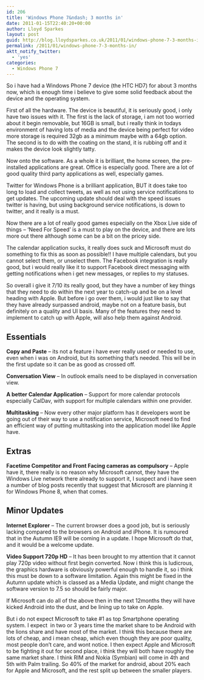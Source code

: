 ```yaml
---
id: 206
title: 'Windows Phone 7&ndash; 3 months in'
date: 2011-01-15T22:40:20+00:00
author: Lloyd Sparkes
layout: post
guid: http://blog.lloydsparkes.co.uk/2011/01/windows-phone-7-3-months-in/
permalink: /2011/01/windows-phone-7-3-months-in/
aktt_notify_twitter:
  - 'yes'
categories:
  - Windows Phone 7
---
```

So i have had a Windows Phone 7 device (the HTC HD7) for about 3 months now, which is enough time i believe to give some solid feedback about the device and the operating system.

First of all the hardware. The device is beautiful, it is seriously good, i only have two issues with it. The first is the lack of storage, i am not too worried about it begin removable, but 16GB is small, but i really think in todays environment of having lots of media and the device being perfect for video more storage is required 32gb as a minimum maybe with a 64gb option. The second is to do with the coating on the stand, it is rubbing off and it makes the device look slightly tatty.

Now onto the software. As a whole it is brilliant, the home screen, the pre-installed applications are great. Office is especially good. There are a lot of good quality third party applications as well, especially games.

Twitter for Windows Phone is a brilliant application, BUT it does take too long to load and collect tweets, as well as not using service notifications to get updates. The upcoming update should deal with the speed issues twitter is having, but using background service notifications, is down to twitter, and it really is a must.

Now there are a lot of really good games especially on the Xbox Live side of things – ‘Need For Speed’ is a must to play on the device, and there are lots more out there although some can be a bit on the pricey side.

The calendar application sucks, it really does suck and Microsoft must do something to fix this as soon as possible!! I have multiple calendars, but you cannot select them, or unselect them. The Facebook integration is really good, but i would really like it to support Facebook direct messaging with getting notifications when i get new messages, or replies to my statuses.

So overall i give it 7/10 its really good, but they have a number of key things that they need to do within the next year to catch-up and be on a level heading with Apple. But before i go over them, i would just like to say that they have already surpassed android, maybe not on a feature basis, but definitely on a quality and UI basis. Many of the features they need to implement to catch up with Apple, will also help them against Android.

## Essentials

**Copy and Paste** – its not a feature i have ever really used or needed to use, even when i was on Android, but its something that&#8217;s needed. This will be in the first update so it can be as good as crossed off.

**Conversation View** – In outlook emails need to be displayed in conversation view.

**A better Calendar Application** – Support for more calendar protocols especially CalDav, with support for multiple calendars within one provider.

**Multitasking** – Now every other major platform has it developers wont be going out of their way to use a notification service, Microsoft need to find an efficient way of putting multitasking into the application model like Apple have.

## Extras

**Facetime Competitor and Front Facing cameras as compulsory** – Apple have it, there really is no reason why Microsoft cannot, they have the Windows Live network there already to support it, I suspect and i have seen a number of blog posts recently that suggest that Microsoft are planning it for Windows Phone 8, when that comes.

## Minor Updates

**Internet Explorer** – The current browser does a good job, but is seriously lacking compared to the browsers on Android and iPhone. It is rumoured that in the Autumn IE9 will be coming in a update. I hope Microsoft do that, and it would be a welcome update.

**Video Support 720p HD** – It has been brought to my attention that it cannot play 720p video without first begin converted. Now i think this is ludicrous, the graphics hardware is obviously powerful enough to handle it, so i think this must be down to a software limitation. Again this might be fixed in the Autumn update which is classed as a Media Update, and might change the software version to 7.5 so should be fairly major.

If Microsoft can do all of the above then in the next 12months they will have kicked Android into the dust, and be lining up to take on Apple.

But i do not expect Microsoft to take #1 as top Smartphone operating system. I expect  in two or 3 years time the market share to be Android with the lions share and have most of the market. I think this because there are lots of cheap, and i mean cheap, which even though they are poor quality, most people don&#8217;t care, and wont notice. I then expect Apple and Microsoft to be fighting it out for second place, i think they will both have roughly the same market share. I think RIM and Nokia (Symbian) will come in 4th and 5th with Palm trailing. So 40% of the market for android, about 20% each for Apple and Microsoft, and the rest split up between the smaller players.